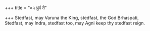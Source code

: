 +++
title = "०५ ध्रुवं ते"

+++
Stedfast, may Varuna the King, stedfast, the God Brhaspati,  
     Stedfast, may Indra, stedfast too, may Agni keep thy stedfast reign.